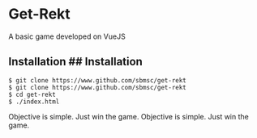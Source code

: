 # Get-Rekt
A basic game developed on VueJS
## Installation	## Installation
	
```
$ git clone https://www.github.com/sbmsc/get-rekt
$ git clone https://www.github.com/sbmsc/get-rekt
$ cd get-rekt
$ ./index.html
```

Objective is simple. Just win the game.	Objective is simple. Just win the game.